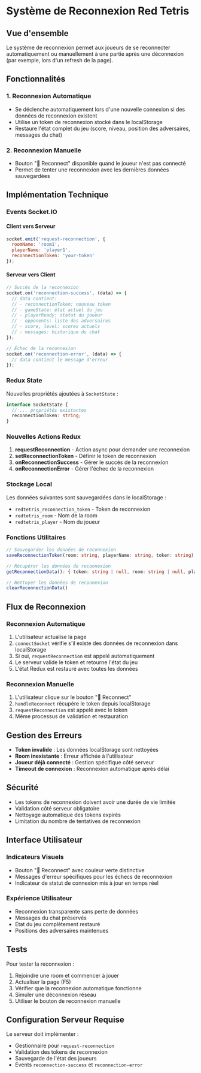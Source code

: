 # Système de Reconnexion Red Tetris

## Vue d'ensemble

Le système de reconnexion permet aux joueurs de se reconnecter automatiquement ou manuellement à une partie après une déconnexion (par exemple, lors d'un refresh de la page).

## Fonctionnalités

### 1. Reconnexion Automatique
- Se déclenche automatiquement lors d'une nouvelle connexion si des données de reconnexion existent
- Utilise un token de reconnexion stocké dans le localStorage
- Restaure l'état complet du jeu (score, niveau, position des adversaires, messages du chat)

### 2. Reconnexion Manuelle
- Bouton "🔄 Reconnect" disponible quand le joueur n'est pas connecté
- Permet de tenter une reconnexion avec les dernières données sauvegardées

## Implémentation Technique

### Events Socket.IO

#### Client vers Serveur
```javascript
socket.emit('request-reconnection', {
  roomName: 'room1',
  playerName: 'player1',
  reconnectionToken: 'your-token'
});
```

#### Serveur vers Client
```javascript
// Succès de la reconnexion
socket.on('reconnection-success', (data) => {
  // data contient:
  // - reconnectionToken: nouveau token
  // - gameState: état actuel du jeu
  // - playerReady: statut du joueur
  // - opponents: liste des adversaires
  // - score, level: scores actuels
  // - messages: historique du chat
});

// Échec de la reconnexion
socket.on('reconnection-error', (data) => {
  // data contient le message d'erreur
});
```

### Redux State

Nouvelles propriétés ajoutées à `SocketState` :
```typescript
interface SocketState {
  // ... propriétés existantes
  reconnectionToken: string;
}
```

### Nouvelles Actions Redux

1. **requestReconnection** - Action async pour demander une reconnexion
2. **setReconnectionToken** - Définir le token de reconnexion
3. **onReconnectionSuccess** - Gérer le succès de la reconnexion
4. **onReconnectionError** - Gérer l'échec de la reconnexion

### Stockage Local

Les données suivantes sont sauvegardées dans le localStorage :
- `redtetris_reconnection_token` - Token de reconnexion
- `redtetris_room` - Nom de la room
- `redtetris_player` - Nom du joueur

### Fonctions Utilitaires

```typescript
// Sauvegarder les données de reconnexion
saveReconnectionToken(room: string, playerName: string, token: string)

// Récupérer les données de reconnexion
getReconnectionData(): { token: string | null, room: string | null, player: string | null }

// Nettoyer les données de reconnexion
clearReconnectionData()
```

## Flux de Reconnexion

### Reconnexion Automatique
1. L'utilisateur actualise la page
2. `connectSocket` vérifie s'il existe des données de reconnexion dans localStorage
3. Si oui, `requestReconnection` est appelé automatiquement
4. Le serveur valide le token et retourne l'état du jeu
5. L'état Redux est restauré avec toutes les données

### Reconnexion Manuelle
1. L'utilisateur clique sur le bouton "🔄 Reconnect"
2. `handleReconnect` récupère le token depuis localStorage
3. `requestReconnection` est appelé avec le token
4. Même processus de validation et restauration

## Gestion des Erreurs

- **Token invalide** : Les données localStorage sont nettoyées
- **Room inexistante** : Erreur affichée à l'utilisateur
- **Joueur déjà connecté** : Gestion spécifique côté serveur
- **Timeout de connexion** : Reconnexion automatique après délai

## Sécurité

- Les tokens de reconnexion doivent avoir une durée de vie limitée
- Validation côté serveur obligatoire
- Nettoyage automatique des tokens expirés
- Limitation du nombre de tentatives de reconnexion

## Interface Utilisateur

### Indicateurs Visuels
- Bouton "🔄 Reconnect" avec couleur verte distinctive
- Messages d'erreur spécifiques pour les échecs de reconnexion
- Indicateur de statut de connexion mis à jour en temps réel

### Expérience Utilisateur
- Reconnexion transparente sans perte de données
- Messages du chat préservés
- État du jeu complètement restauré
- Positions des adversaires maintenues

## Tests

Pour tester la reconnexion :
1. Rejoindre une room et commencer à jouer
2. Actualiser la page (F5)
3. Vérifier que la reconnexion automatique fonctionne
4. Simuler une déconnexion réseau
5. Utiliser le bouton de reconnexion manuelle

## Configuration Serveur Requise

Le serveur doit implémenter :
- Gestionnaire pour `request-reconnection`
- Validation des tokens de reconnexion
- Sauvegarde de l'état des joueurs
- Events `reconnection-success` et `reconnection-error`
